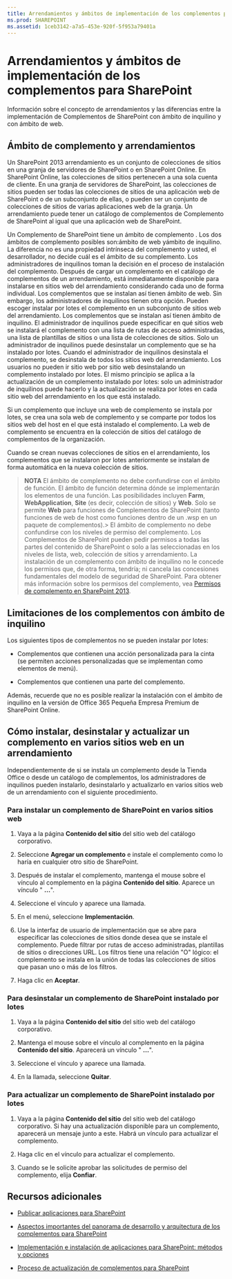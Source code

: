 ```yaml
---
title: Arrendamientos y ámbitos de implementación de los complementos para SharePoint
ms.prod: SHAREPOINT
ms.assetid: 1ceb3142-a7a5-453e-920f-5f953a79401a
---
```



# Arrendamientos y ámbitos de implementación de los complementos para SharePoint
 Información sobre el concepto de arrendamientos y las diferencias entre la implementación de Complementos de SharePoint con ámbito de inquilino y con ámbito de web.
## Ámbito de complemento y arrendamientos
<a name="AppScope"> </a>

Un SharePoint 2013 arrendamiento es un conjunto de colecciones de sitios en una granja de servidores de SharePoint o en SharePoint Online. En SharePoint Online, las colecciones de sitios pertenecen a una sola cuenta de cliente. En una granja de servidores de SharePoint, las colecciones de sitios pueden ser todas las colecciones de sitios de una aplicación web de SharePoint o de un subconjunto de ellas, o pueden ser un conjunto de colecciones de sitios de varias aplicaciones web de la granja. Un arrendamiento puede tener un catálogo de complementos de Complemento de SharePoint al igual que una aplicación web de SharePoint.
  
    
    
Un Complemento de SharePoint tiene un ámbito de complemento . Los dos ámbitos de complemento posibles son:ámbito de web yámbito de inquilino. La diferencia no es una propiedad intrínseca del complemento y usted, el desarrollador, no decide cuál es el ámbito de su complemento. Los administradores de inquilinos toman la decisión en el proceso de instalación del complemento. Después de cargar un complemento en el catálogo de complementos de un arrendamiento, está inmediatamente disponible para instalarse en sitios web del arrendamiento considerando cada uno de forma individual. Los complementos que se instalan así tienen ámbito de web. Sin embargo, los administradores de inquilinos tienen otra opción. Pueden escoger instalar por lotes el complemento en un subconjunto de sitios web del arrendamiento. Los complementos que se instalan así tienen ámbito de inquilino. El administrador de inquilinos puede especificar en qué sitios web se instalará el complemento con una lista de rutas de acceso administradas, una lista de plantillas de sitios o una lista de colecciones de sitios. Solo un administrador de inquilinos puede desinstalar un complemento que se ha instalado por lotes. Cuando el administrador de inquilinos desinstala el complemento, se desinstala de todos los sitios web del arrendamiento. Los usuarios no pueden ir sitio web por sitio web desinstalando un complemento instalado por lotes. El mismo principio se aplica a la actualización de un complemento instalado por lotes: solo un administrador de inquilinos puede hacerlo y la actualización se realiza por lotes en cada sitio web del arrendamiento en los que está instalado.
  
    
    
Si un complemento que incluye una web de complemento se instala por lotes, se crea una sola web de complemento y se comparte por todos los sitios web del host en el que está instalado el complemento. La web de complemento se encuentra en la colección de sitios del catálogo de complementos de la organización.
  
    
    
Cuando se crean nuevas colecciones de sitios en el arrendamiento, los complementos que se instalaron por lotes anteriormente se instalan de forma automática en la nueva colección de sitios.
  
    
    

> **NOTA**
> El ámbito de complemento no debe confundirse con el ámbito de función. El ámbito de función determina dónde se implementarán los elementos de una función. Las posibilidades incluyen **Farm**, **WebApplication**, **Site** (es decir, colección de sitios) y **Web**. Solo se permite **Web** para funciones de Complementos de SharePoint (tanto funciones de web de host como funciones dentro de un .wsp en un paquete de complementos).> El ámbito de complemento no debe confundirse con los niveles de permiso del complemento. Los Complementos de SharePoint pueden pedir permisos a todas las partes del contenido de SharePoint o solo a las seleccionadas en los niveles de lista, web, colección de sitios y arrendamiento. La instalación de un complemento con ámbito de inquilino no le concede los permisos que, de otra forma, tendría; ni cancela las concesiones fundamentales del modelo de seguridad de SharePoint. Para obtener más información sobre los permisos del complemento, vea  [Permisos de complemento en SharePoint 2013](add-in-permissions-in-sharepoint-2013.md). 
  
    
    


## Limitaciones de los complementos con ámbito de inquilino
<a name="Tenant"> </a>

Los siguientes tipos de complementos no se pueden instalar por lotes:
  
    
    

- Complementos que contienen una acción personalizada para la cinta (se permiten acciones personalizadas que se implementan como elementos de menú).
    
  
- Complementos que contienen una parte del complemento. 
    
  
Además, recuerde que no es posible realizar la instalación con el ámbito de inquilino en la versión de Office 365 Pequeña Empresa Premium de SharePoint Online.
  
    
    

## Cómo instalar, desinstalar y actualizar un complemento en varios sitios web en un arrendamiento
<a name="Web"> </a>

Independientemente de si se instala un complemento desde la Tienda Office o desde un catálogo de complementos, los administradores de inquilinos pueden instalarlo, desinstalarlo y actualizarlo en varios sitios web de un arrendamiento con el siguiente procedimiento.
  
    
    

### Para instalar un complemento de SharePoint en varios sitios web


1. Vaya a la página **Contenido del sitio** del sitio web del catálogo corporativo.
    
  
2. Seleccione **Agregar un complemento** e instale el complemento como lo haría en cualquier otro sitio de SharePoint.
    
  
3. Después de instalar el complemento, mantenga el mouse sobre el vínculo al complemento en la página **Contenido del sitio**. Aparece un vínculo " **...**".
    
  
4. Seleccione el vínculo y aparece una llamada.
    
  
5. En el menú, seleccione **Implementación**.
    
  
6. Use la interfaz de usuario de implementación que se abre para especificar las colecciones de sitios donde desea que se instale el complemento. Puede filtrar por rutas de acceso administradas, plantillas de sitios o direcciones URL. Los filtros tiene una relación "O" lógico: el complemento se instala en la unión de todas las colecciones de sitios que pasan uno o más de los filtros.
    
  
7. Haga clic en **Aceptar**.
    
  

### Para desinstalar un complemento de SharePoint instalado por lotes


1. Vaya a la página **Contenido del sitio** del sitio web del catálogo corporativo.
    
  
2. Mantenga el mouse sobre el vínculo al complemento en la página **Contenido del sitio**. Aparecerá un vínculo " **...**".
    
  
3. Seleccione el vínculo y aparece una llamada.
    
  
4. En la llamada, seleccione **Quitar**.
    
  

### Para actualizar un complemento de SharePoint instalado por lotes


1. Vaya a la página **Contenido del sitio** del sitio web del catálogo corporativo. Si hay una actualización disponible para un complemento, aparecerá un mensaje junto a este. Habrá un vínculo para actualizar el complemento.
    
  
2. Haga clic en el vínculo para actualizar el complemento.
    
  
3. Cuando se le solicite aprobar las solicitudes de permiso del complemento, elija **Confiar**.
    
  

## Recursos adicionales
<a name="SP15tenancies_addlresources"> </a>


-  [Publicar aplicaciones para SharePoint](publish-sharepoint-add-ins.md)
    
  
-  [Aspectos importantes del panorama de desarrollo y arquitectura de los complementos para SharePoint](important-aspects-of-the-sharepoint-add-in-architecture-and-development-landscap.md)
    
  
-  [Implementación e instalación de aplicaciones para SharePoint: métodos y opciones](deploying-and-installing-sharepoint-add-ins-methods-and-options.md)
    
  
-  [Proceso de actualización de complementos para SharePoint](sharepoint-add-ins-update-process.md)
    
  

